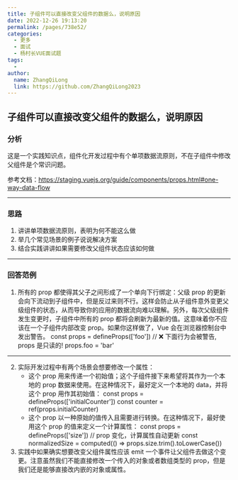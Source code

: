 ```yaml
---
title: 子组件可以直接改变父组件的数据么，说明原因
date: 2022-12-26 19:13:20
permalink: /pages/738e52/
categories:
  - 更多
  - 面试
  - 杨村长VUE面试题
tags:
  -
author:
  name: ZhangQiLong
  link: https://github.com/ZhangQiLong2023
---
```


## 子组件可以直接改变父组件的数据么，说明原因

### 分析

这是一个实践知识点，组件化开发过程中有个单项数据流原则，不在子组件中修改父组件是个常识问题。

参考文档：https://staging.vuejs.org/guide/components/props.html#one-way-data-flow

---

### 思路

1. 讲讲单项数据流原则，表明为何不能这么做
2. 举几个常见场景的例子说说解决方案
3. 结合实践讲讲如果需要修改父组件状态应该如何做

---

### 回答范例

1. 所有的 prop 都使得其父子之间形成了一个单向下行绑定：父级 prop 的更新会向下流动到子组件中，但是反过来则不行。这样会防止从子组件意外变更父级组件的状态，从而导致你的应用的数据流向难以理解。另外，每次父级组件发生变更时，子组件中所有的 prop 都将会刷新为最新的值。这意味着你不应该在一个子组件内部改变 prop。如果你这样做了，Vue 会在浏览器控制台中发出警告。
   const props = defineProps(['foo'])
   // ❌ 下面行为会被警告, props 是只读的!
   props.foo = 'bar'

---

2. 实际开发过程中有两个场景会想要修改一个属性：
   - 这个 prop 用来传递一个初始值；这个子组件接下来希望将其作为一个本地的 prop 数据来使用。在这种情况下，最好定义一个本地的 data，并将这个 prop 用作其初始值：
     const props = defineProps(['initialCounter'])
     const counter = ref(props.initialCounter)
   - 这个 prop 以一种原始的值传入且需要进行转换。在这种情况下，最好使用这个 prop 的值来定义一个计算属性：
     const props = defineProps(['size'])
     // prop 变化，计算属性自动更新
     const normalizedSize = computed(() => props.size.trim().toLowerCase())
3. 实践中如果确实想要改变父组件属性应该 emit 一个事件让父组件去做这个变更。注意虽然我们不能直接修改一个传入的对象或者数组类型的 prop，但是我们还是能够直接改内嵌的对象或属性。
